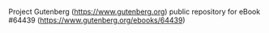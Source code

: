 Project Gutenberg (https://www.gutenberg.org) public repository for
eBook #64439 (https://www.gutenberg.org/ebooks/64439)
